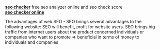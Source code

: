 <a href="http://seocheckonline.com"><b>seo checker</b></a>
free seo analyzer online and seo check score
<br><a href="http://seo1s.com"><b>seo checker online</b></a>

The advantages of web SEO - SEO brings several advantages to the following website:
SEO will benefit, profit for website users.
SEO brings big traffic from internet users about the product concerned individuals or companies who want to promote => beneficial in terms of money to individuals and companies

